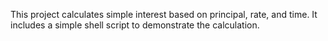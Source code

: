This project calculates simple interest based on principal, rate, and time. It includes a simple shell script to demonstrate the calculation.
